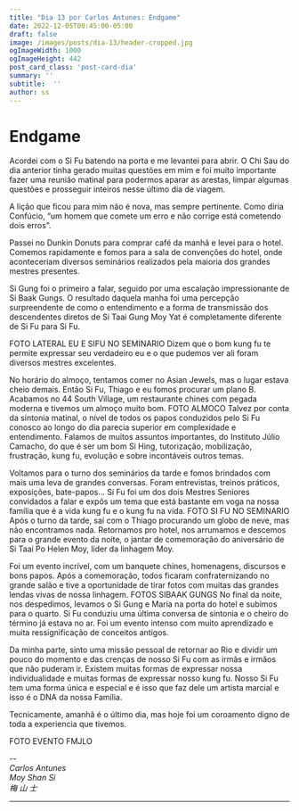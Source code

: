 ```yaml
---
title: "Dia 13 por Carlos Antunes: Endgame"
date: 2022-12-05T00:45:00-05:00
draft: false
image: /images/posts/dia-13/header-cropped.jpg
ogImageWidth: 1000
ogImageHeight: 442
post_card_class: 'post-card-dia'
summary: ''
subtitle:  ''
author: ss
---
```


# Endgame

Acordei com o Si Fu batendo na porta e me levantei para abrir. O Chi Sau do dia anterior tinha gerado muitas questões em mim e foi muito importante fazer uma reunião matinal para podermos aparar as arestas, limpar algumas questões e prosseguir inteiros nesse último dia de viagem.

A lição que ficou para mim não é nova, mas sempre pertinente. Como diria Confúcio, “um homem que comete um erro e não corrige está cometendo dois erros”.

Passei no Dunkin Donuts para comprar café da manhã e levei para o hotel. Comemos rapidamente e fomos para a sala de convenções do hotel, onde aconteceriam diversos seminários realizados pela maioria dos grandes mestres presentes.

Si Gung foi o primeiro a falar, seguido por uma escalação impressionante de Si Baak Gungs. O resultado daquela manha foi uma percepção surpreendente de como o entendimento e a forma de transmissão dos descendentes diretos de Si Taai Gung Moy Yat é completamente diferente de Si Fu para Si Fu.

FOTO LATERAL EU E SIFU NO SEMINARIO
Dizem que o bom kung fu te permite expressar seu verdadeiro eu e o que pudemos ver ali foram diversos mestres excelentes.

No horário do almoço, tentamos comer no Asian Jewels, mas o lugar estava cheio demais. Então Si Fu, Thiago e eu fomos procurar um plano B. Acabamos no 44 South Village, um restaurante chines com pegada moderna e tivemos um almoço muito bom.
FOTO ALMOCO
Talvez por conta da sintonia matinal, o nível de todos os papos conduzidos pelo Si Fu conosco ao longo do dia parecia superior em complexidade e entendimento. Falamos de muitos assuntos importantes, do Instituto Júlio Camacho, do que é ser um bom Si Hing, tutorização, mobilização, frustração, kung fu, evolução e sobre incontáveis outros temas.

Voltamos para o turno dos seminários da tarde e fomos brindados com mais uma leva de grandes conversas. Foram entrevistas, treinos práticos, exposições, bate-papos... Si Fu foi um dos dois Mestres Seniores convidados a falar e expôs um tema que está bastante em voga na nossa família que é a vida kung fu e o kung fu na vida.
FOTO SI FU NO SEMINARIO
Após o turno da tarde, saí com o Thiago procurando um globo de neve, mas não encontramos nada. Retornamos pro hotel, nos arrumamos e descemos para o grande evento da noite, o jantar de comemoração do aniversário de Si Taai Po Helen Moy, líder da linhagem Moy.

Foi um evento incrível, com um banquete chines, homenagens, discursos e bons papos. Após a comemoração, todos ficaram confraternizando no grande salão e tive a oportunidade de tirar fotos com muitas das grandes lendas vivas de nossa linhagem.
FOTOS SIBAAK GUNGS
No final da noite, nos despedimos, levamos o Si Gung e Maria na porta do hotel e subimos para o quarto. Si Fu conduziu uma última conversa de sintonia e o cheiro do término já estava no ar. Foi um evento intenso com muito aprendizado e muita ressignificação de conceitos antigos.

Da minha parte, sinto uma missão pessoal de retornar ao Rio e dividir um pouco do momento e das crenças de nosso Si Fu com as irmãs e irmãos que não puderam ir. Existem muitas formas de expressar nossa individualidade e muitas formas de expressar nosso kung fu. Nosso Si Fu tem uma forma única e especial e é isso que faz dele um artista marcial e isso é o DNA da nossa Família.

Tecnicamente, amanhã é o último dia, mas hoje foi um coroamento digno de toda a experiencia que tivemos.

FOTO EVENTO FMJLO


--  
_Carlos Antunes_  
_Moy Shan Si_  
_梅 山 士_  

***